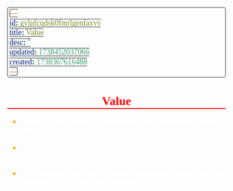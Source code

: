 ```yaml
---
id: gylpfcqdsk0fmrlgenfaxvv
title: Value
desc: ''
updated: 1738452037066
created: 1738367616488
---
```


<!--#region styles-->
<style>
    * {
        font-size: 18px;
    }
    h1 {
        color: red;
        font-weight: bold;
        border-bottom: 2px solid red;
        font-family: 'Algerian';
        text-align: center;
        font-size: 2em;
    }
    h2 {
        color: crimson;
        font-weight: bold;
        font-family: 'Algerian';
        border-bottom: 2px solid crimson;
        font-size: 1.5em;
    }
    h3 {
        color: rgb(255, 0, 127);
        font-weight: bold;
        text-decoration: underline;
        font-size: 1.2em;
        font-size: 1.2em;
    }
    h4 {
        color: rgb(0, 255, 255);
        font-weight: bold;
        text-decoration: underline;
        font-size: 1em;
    }
    h5 {
        color: darkblue;
        font-weight: bold;
        font-style: italic;
        font-size: 0.9em;
    }
    code {
        font-family: 'Cascadia Code';
        border: 1px solid #282a36;
        border-radius: 4px;
        padding: 1px 4px;
    }
    pre {
        font-family: 'Cascadia Code';
        border: 1px solid #282a36;
        border-radius: 4px;
        padding: 1px 4px;
    }
    p {
        font-style: 'Cascadia Code';
        color: white;
    }
    li {
        margin-bottom: 10px;
        font-style: italic;
        font-weight: bold;
        color: orange;
    }
    ul {
        margin-bottom: 10px;
        font-style: italic;
        font-weight: bold;
        color: orange;
    }
    b {
        font-weight: bold;
        color: rgb(255, 0, 0);
    }
    u {
        text-decoration: underline;
        font-weight: bold;
        font-style: italic;
    }
    a {
        color: #98c379;
        text-decoration: none;
    }
    a:hover {
        text-decoration: underline;
    }
    i {
        font-style: italic;
        color: yellow;
    }
    blockquote {
        background: rgba(255, 0, 127, 0.1); /* Light pink background */
        border-left: 5px solid rgb(255, 0, 127); /* Bold pink left border */
        padding: 10px 15px;
        margin: 10px 0;
        font-style: italic;
        font-weight: bold;
        color: white;
    }
</style>
<!--#endregion-->

# Value

-   Value is a property of an object that holds the actual data of the object.

-   The value of an object can be a primitive value or another object.
-   The value of an object can be accessed using the dot notation or the bracket notation.
